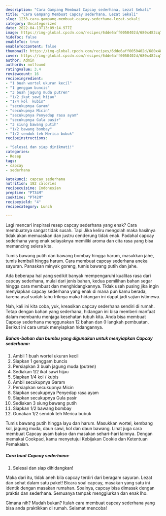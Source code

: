 ```yaml
---
description: "Cara Gampang Membuat Capcay sederhana, Lezat Sekali"
title: "Cara Gampang Membuat Capcay sederhana, Lezat Sekali"
slug: 1233-cara-gampang-membuat-capcay-sederhana-lezat-sekali
category: Uncategorized
date: 2022-04-13T13:09:14.977Z
image: https://img-global.cpcdn.com/recipes/6dde6aff0050402d/680x482cq70/capcay-sederhana-foto-resep-utama.jpg
hideToc: false
enableToc: true
enableTocContent: false
thumbnail: https://img-global.cpcdn.com/recipes/6dde6aff0050402d/680x482cq70/capcay-sederhana-foto-resep-utama.jpg
cover: https://img-global.cpcdn.com/recipes/6dde6aff0050402d/680x482cq70/capcay-sederhana-foto-resep-utama.jpg
author: Admin
authorAv: notfound
ratingvalue: 3.4
reviewcount: 16
recipeingredient:
- "1 buah wortel ukuran kecil"
- "1 genggam buncis"
- "3 buah jagung muda putren"
- "1/2 ikat sawi hijau"
- "1/4 kol  kubis"
- "secukupnya Garam"
- "secukupnya Micin"
- "secukupnya Penyedap rasa ayam"
- "secukupnya Gula pasir"
- "3 siung bawang putih"
- "1/2 bawang bombay"
- "1/2 sendok teh Merica bubuk"
recipeinstructions:

- "Selesai dan siap dinikmati!"
categories:
- Resep
tags:
- capcay
- sederhana

katakunci: capcay sederhana 
nutrition: 182 calories
recipecuisine: Indonesian
preptime: "PT34M"
cooktime: "PT42M"
recipeyield: "4"
recipecategory: Lunch

---
```



Lagi mencari inspirasi resep capcay sederhana yang enak? Cara membuatnya sangat tidak susah. Tapi Jika keliru mengolah maka hasilnya tidak akan memuaskan dan justru cenderung tidak enak. Padahal capcay sederhana yang enak selayaknya memiliki aroma dan cita rasa yang bisa memancing selera kita.


Tumis bawang putih dan bawang bombay hingga harum, masukkan jahe, tumis kembali hingga harum. Cara membuat capcay sederhana aneka sayuran. Panaskan minyak goreng, tumis bawang putih dan jahe.

Ada beberapa hal yang sedikit banyak mempengaruhi kualitas rasa dari capcay sederhana, mulai dari jenis bahan, kedua pemilihan bahan segar hingga cara membuat dan menghidangkannya. Tidak usah pusing jika ingin menyiapkan capcay sederhana yang enak di mana pun kamu berada, karena asal sudah tahu triknya maka hidangan ini dapat jadi sajian istimewa.


Nah, kali ini kita coba, yuk, kreasikan capcay sederhana sendiri di rumah. Tetap dengan bahan yang sederhana, hidangan ini bisa memberi manfaat dalam membantu menjaga kesehatan tubuh kita. Anda bisa membuat Capcay sederhana menggunakan 12 bahan dan 0 langkah pembuatan. Berikut ini cara untuk menyiapkan hidangannya.

<!--inarticleads1-->

##### Bahan-bahan dan bumbu yang digunakan untuk menyiapkan Capcay sederhana:

1. Ambil 1 buah wortel ukuran kecil
1. Siapkan 1 genggam buncis
1. Persiapkan 3 buah jagung muda (putren)
1. Sediakan 1/2 ikat sawi hijau
1. Siapkan 1/4 kol / kubis
1. Ambil secukupnya Garam
1. Persiapkan secukupnya Micin
1. Siapkan secukupnya Penyedap rasa ayam
1. Siapkan secukupnya Gula pasir
1. Sediakan 3 siung bawang putih
1. Siapkan 1/2 bawang bombay
1. Gunakan 1/2 sendok teh Merica bubuk


Tumis bawang putih hingga layu dan harum. Masukkan wortel, kembang kol, jagung muda, daun sawi, kol dan daun bawang. Lihat juga cara membuat Capcay ayam bakso dan masakan sehari-hari lainnya. Dengan memakai Cookpad, kamu menyetujui Kebijakan Cookie dan Ketentuan Pemakaian. 

<!--inarticleads2-->

##### Cara buat Capcay sederhana:


1. Selesai dan siap dihidangkan!

Maka dari itu, tidak aneh bila capcay terdiri dari beragam sayuran. Lezat dan sehat dalam satu paket! Bicara soal capcay, masakan yang satu ini identik dengan masakan rumahan. Soalnya, capcay bisa dimasak dengan praktis dan sederhana. Semuanya tampak menggiurkan dan enak lho. 

Gimana nih? Mudah bukan? Itulah cara membuat capcay sederhana yang bisa anda praktikkan di rumah. Selamat mencoba!

